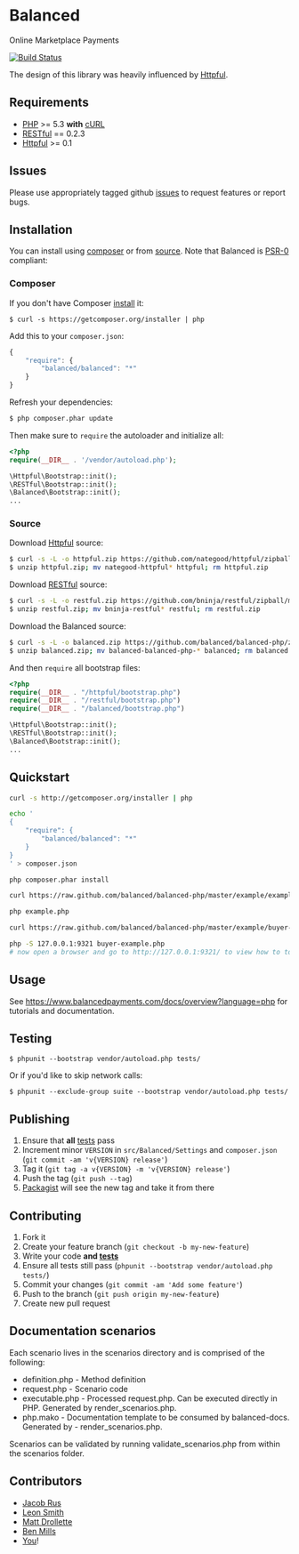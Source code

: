 # Balanced

Online Marketplace Payments

[![Build Status](https://secure.travis-ci.org/balanced/balanced-php.png)](http://travis-ci.org/balanced/balanced-php)

The design of this library was heavily influenced by [Httpful](https://github.com/nategood/httpful).

## Requirements

- [PHP](http://www.php.net) >= 5.3 **with** [cURL](http://www.php.net/manual/en/curl.installation.php)
- [RESTful](https://github.com/bninja/restful) == 0.2.3
- [Httpful](https://github.com/nategood/httpful) >= 0.1

## Issues

Please use appropriately tagged github [issues](https://github.com/balanced/balanced-php/issues) to request features or report bugs.

## Installation

You can install using [composer](#composer) or from [source](#source). Note that Balanced is [PSR-0](https://github.com/php-fig/fig-standards/blob/master/accepted/PSR-0.md) compliant:

### Composer

If you don't have Composer [install](http://getcomposer.org/doc/00-intro.md#installation) it:

    $ curl -s https://getcomposer.org/installer | php

Add this to your `composer.json`:

```javascript
{
    "require": {
        "balanced/balanced": "*"
    }
}
```

Refresh your dependencies:

```bash
$ php composer.phar update
```


Then make sure to `require` the autoloader and initialize all:

```php
<?php
require(__DIR__ . '/vendor/autoload.php');

\Httpful\Bootstrap::init();
\RESTful\Bootstrap::init();
\Balanced\Bootstrap::init();
...
```

### Source

Download [Httpful](https://github.com/nategood/httpful) source:

```bash
$ curl -s -L -o httpful.zip https://github.com/nategood/httpful/zipball/v0.2.3;
$ unzip httpful.zip; mv nategood-httpful* httpful; rm httpful.zip
```

Download [RESTful](https://github.com/bninja/restful) source:

```bash
$ curl -s -L -o restful.zip https://github.com/bninja/restful/zipball/master;
$ unzip restful.zip; mv bninja-restful* restful; rm restful.zip
```

Download the Balanced source:

```bash
$ curl -s -L -o balanced.zip https://github.com/balanced/balanced-php/zipball/master
$ unzip balanced.zip; mv balanced-balanced-php-* balanced; rm balanced.zip
```


And then `require` all bootstrap files:

```php
<?php
require(__DIR__ . "/httpful/bootstrap.php")
require(__DIR__ . "/restful/bootstrap.php")
require(__DIR__ . "/balanced/bootstrap.php")

\Httpful\Bootstrap::init();
\RESTful\Bootstrap::init();
\Balanced\Bootstrap::init();
...
```

## Quickstart

```bash
curl -s http://getcomposer.org/installer | php

echo '
{
    "require": {
        "balanced/balanced": "*"
    }
}
' > composer.json

php composer.phar install

curl https://raw.github.com/balanced/balanced-php/master/example/example.php > example.php

php example.php

curl https://raw.github.com/balanced/balanced-php/master/example/buyer-example.php > buyer-example.php

php -S 127.0.0.1:9321 buyer-example.php
# now open a browser and go to http://127.0.0.1:9321/ to view how to tokenize cards and add to a buyer
```

## Usage

See https://www.balancedpayments.com/docs/overview?language=php for tutorials and documentation.

## Testing

    $ phpunit --bootstrap vendor/autoload.php tests/

Or if you'd like to skip network calls:

    $ phpunit --exclude-group suite --bootstrap vendor/autoload.php tests/

## Publishing

1. Ensure that **all** [tests](#testing) pass
2. Increment minor `VERSION` in `src/Balanced/Settings` and `composer.json` (`git commit -am 'v{VERSION} release'`)
3. Tag it (`git tag -a v{VERSION} -m 'v{VERSION} release'`)
4. Push the tag (`git push --tag`)
5. [Packagist](http://packagist.org/packages/balanced/balanced) will see the new tag and take it from there

## Contributing

1. Fork it
2. Create your feature branch (`git checkout -b my-new-feature`)
3. Write your code **and [tests](#testing)**
4. Ensure all tests still pass (`phpunit --bootstrap vendor/autoload.php tests/`)
5. Commit your changes (`git commit -am 'Add some feature'`)
6. Push to the branch (`git push origin my-new-feature`)
7. Create new pull request

## Documentation scenarios

Each scenario lives in the scenarios directory and is comprised of the following:

- definition.php - Method definition
- request.php - Scenario code
- executable.php - Processed request.php. Can be executed directly in PHP. Generated by render_scenarios.php.
- php.mako - Documentation template to be consumed by balanced-docs. Generated by - render_scenarios.php.

Scenarios can be validated by running validate_scenarios.php from within the scenarios folder.



## Contributors

* [Jacob Rus](https://github.com/jrus)
* [Leon Smith](https://github.com/leonsmith)
* [Matt Drollette](https://github.com/MDrollette)
* [Ben Mills](https://github.com/remear)
* [You](https://github.com/balanced/balanced-php/issues)!
